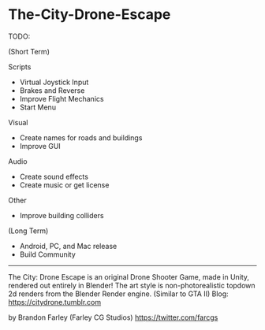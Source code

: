 # The-City-Drone-Escape

TODO:

(Short Term) 

Scripts
- Virtual Joystick Input
- Brakes and Reverse
- Improve Flight Mechanics
- Start Menu

Visual
- Create names for roads and buildings
- Improve GUI

Audio
- Create sound effects
- Create music or get license

Other
- Improve building colliders  


(Long Term)

- Android, PC, and Mac release
- Build Community

----------------------

The City: Drone Escape is an original Drone Shooter Game, made in Unity, rendered out entirely in Blender! 
The art style is non-photorealistic topdown 2d renders from the Blender Render engine. (Similar to GTA II)
Blog: https://citydrone.tumblr.com

by Brandon Farley (Farley CG Studios)
https://twitter.com/farcgs
